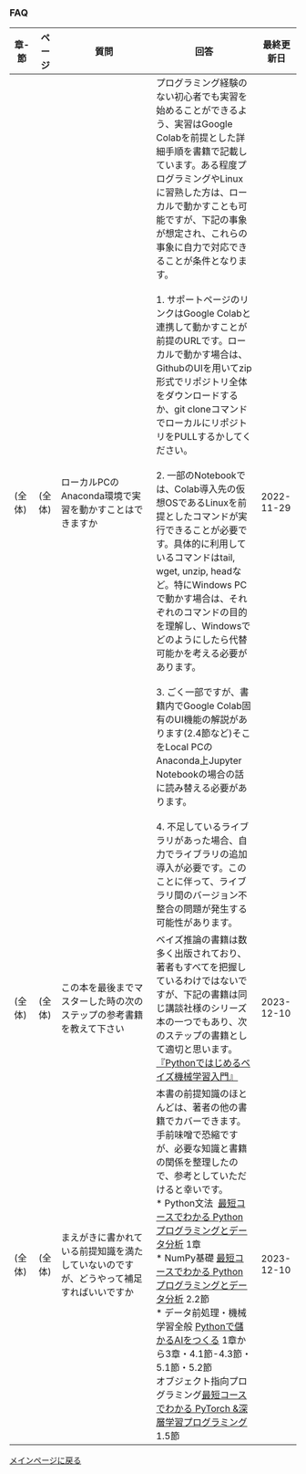 ### FAQ


|章-節|ページ  |質問　　　　　　　|回答|最終更新日|
|---|---|---|---|---|
|(全体)|(全体)|ローカルPCのAnaconda環境で実習を動かすことはできますか|プログラミング経験のない初心者でも実習を始めることができるよう、実習はGoogle Colabを前提とした詳細手順を書籍で記載しています。ある程度プログラミングやLinuxに習熟した方は、ローカルで動かすことも可能ですが、下記の事象が想定され、これらの事象に自力で対応できることが条件となります。<br><br>1. サポートページのリンクはGoogle Colabと連携して動かすことが前提のURLです。ローカルで動かす場合は、GithubのUIを用いてzip形式でリポジトリ全体をダウンロードするか、git cloneコマンドでローカルにリポジトリをPULLするかしてください。<br><br>2. 一部のNotebookでは、Colab導入先の仮想OSであるLinuxを前提としたコマンドが実行できることが必要です。具体的に利用しているコマンドはtail, wget, unzip, headなど。特にWindows PCで動かす場合は、それぞれのコマンドの目的を理解し、Windowsでどのようにしたら代替可能かを考える必要があります。<br><br>3. ごく一部ですが、書籍内でGoogle Colab固有のUI機能の解説があります(2.4節など)そこをLocal PCのAnaconda上Jupyter Notebookの場合の話に読み替える必要があります。<br><br>4. 不足しているライブラリがあった場合、自力でライブラリの追加導入が必要です。このことに伴って、ライブラリ間のバージョン不整合の問題が発生する可能性があります。|2022-11-29|
|(全体)|(全体)|この本を最後までマスターした時の次のステップの参考書籍を教えて下さい|ベイズ推論の書籍は数多く出版されており、著者もすべてを把握しているわけではないですが、下記の書籍は同じ講談社様のシリーズ本の一つでもあり、次のステップの書籍として適切と思います。<br>[『Pythonではじめるベイズ機械学習入門』](https://www.amazon.co.jp/dp/406527978X)|2023-12-10|
|(全体)|(全体)|まえがきに書かれている前提知識を満たしていないのですが、どうやって補足すればいいですか|本書の前提知識のほとんどは、著者の他の書籍でカバーできます。手前味噌で恐縮ですが、必要な知識と書籍の関係を整理したので、参考としていただけると幸いです。<br>* Python文法  [最短コースでわかる Pythonプログラミングとデータ分析](https://www.amazon.co.jp/dp/4296201123) 1章 <br>* NumPy基礎 [最短コースでわかる Pythonプログラミングとデータ分析](https://www.amazon.co.jp/dp/4296201123) 2.2節<br>* データ前処理・機械学習全般 [Pythonで儲かるAIをつくる](https://www.amazon.co.jp/dp/4296106961/) 1章から3章・4.1節-4.3節・5.1節・5.2節<br>オブジェクト指向プログラミング[最短コースでわかる PyTorch &深層学習プログラミング](https://www.amazon.co.jp/dp/4296110322) 1.5節 |2023-12-10|



[メインページに戻る](../README.md)

